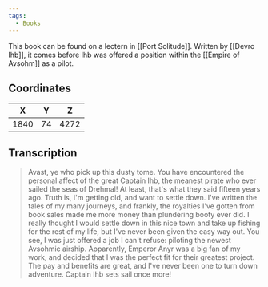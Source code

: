 ```yaml
---
tags:
  - Books
---
```


This book can be found on a lectern in [[Port Solitude]]. Written by [[Devro Ihb]], it comes before Ihb was offered a position within the [[Empire of Avsohm]] as a pilot.

## Coordinates
| **X** | **Y** | **Z** |
| :---: | :---: | :---: |
| 1840  |  74   | 4272  |

## Transcription
> Avast, ye who pick up this dusty tome. You have encountered the personal affect of the great Captain Ihb, the meanest pirate who ever sailed the seas of Drehmal! At least, that's what they said fifteen years ago. Truth is, I'm getting old, and want to settle down. I've written the tales of my many journeys, and frankly, the royalties I've gotten from book sales made me more money than plundering booty ever did. I really thought I would settle down in this nice town and take up fishing for the rest of my life, but I've never been given the easy way out. You see, I was just offered a job I can't refuse: piloting the newest Avsohmic airship. Apparently, Emperor Anyr was a big fan of my work, and decided that I was the perfect fit for their greatest project. The pay and benefits are great, and I've never been one to turn down adventure. Captain Ihb sets sail once more!
